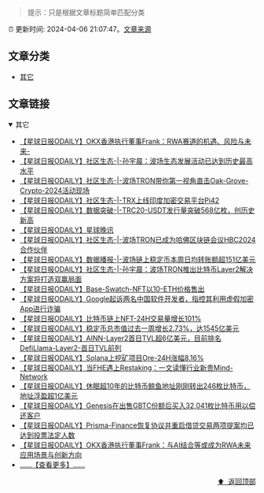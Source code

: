 > 提示：只是根据文章标题简单匹配分类

:alarm_clock: 更新时间: 2024-04-06 21:07:47。[文章来源](/README.md)

## 文章分类

- [其它](#其它) 

## 文章链接

<details open>
<summary id="其它">
 其它
</summary>
<p></p>




- [【星球日报ODAILY】OKX香港执行董事Frank：RWA赛道的机遇、风险与未来-](https://www.odaily.news/post/5194349)
- [【星球日报ODAILY】社区生态-|-​孙宇晨：波场生态发展活动已达到历史最高水平](https://www.odaily.news/post/5194345)
- [【星球日报ODAILY】社区生态-|-波场TRON带你第一视角直击Oak-Grove-Crypto-2024活动现场](https://www.odaily.news/post/5194348)
- [【星球日报ODAILY】社区生态-|-TRX上线印度加密交易平台Pi42](https://www.odaily.news/post/5194347)
- [【星球日报ODAILY】数据突破-|-TRC20-USDT发行量突破568亿枚，创历史新高](https://www.odaily.news/post/5194346)
- [【星球日报ODAILY】星球晚讯](https://www.odaily.news/newsflash/362987)
- [【星球日报ODAILY】社区生态-|-波场TRON已成为哈佛区块链会议HBC2024合作伙伴](https://www.odaily.news/post/5194344)
- [【星球日报ODAILY】数据播报-|-波场链上稳定币本周日均转账额超151亿美元](https://www.odaily.news/post/5194343)
- [【星球日报ODAILY】社区生态-|-​孙宇晨：波场TRON推出比特币Layer2解决方案将打造双赢局面](https://www.odaily.news/post/5194342)
- [【星球日报ODAILY】Base-Swatch-NFT以10-ETH价格售出](https://www.odaily.news/newsflash/362986)
- [【星球日报ODAILY】Google起诉两名中国软件开发者，指控其利用虚假加密App进行诈骗](https://www.odaily.news/newsflash/362985)
- [【星球日报ODAILY】比特币链上NFT-24H交易量增长101%](https://www.odaily.news/newsflash/362984)
- [【星球日报ODAILY】稳定币总市值过去一周增长2.73%，达1545亿美元](https://www.odaily.news/newsflash/362983)
- [【星球日报ODAILY】AINN-Layer2首日TVL超6亿美元，目前排名DefiLlama-Layer2-首日TVL前列](https://www.odaily.news/newsflash/362981)
- [【星球日报ODAILY】Solana上挖矿项目Ore-24H涨幅8.16%](https://www.odaily.news/newsflash/362980)
- [【星球日报ODAILY】当FHE遇上Restaking：一文读懂行业新贵Mind-Network](https://www.odaily.news/post/5194337)
- [【星球日报ODAILY】休眠超10年的比特币鲸鱼地址刚刚转出246枚比特币，地址浮盈超1亿美元](https://www.odaily.news/newsflash/362979)
- [【星球日报ODAILY】Genesis在出售GBTC份额后买入32,041枚比特币用以偿还客户](https://www.odaily.news/newsflash/362978)
- [【星球日报ODAILY】Prisma-Finance恢复协议并重启借贷交易两项提案均已达到投票法定人数](https://www.odaily.news/newsflash/362977)
- [【星球日报ODAILY】OKX香港执行董事Frank：与AI结合等或成为RWA未来应用场景与创新方向](https://www.odaily.news/newsflash/362976)
- [......【查看更多】......](/details/tags/other.md)

<div align="right"><a href="#文章分类">⬆ &nbsp;返回顶部</a></div>
</details>

